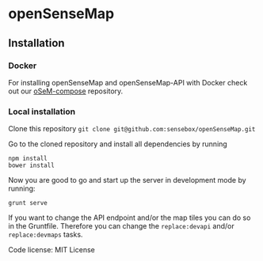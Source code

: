 openSenseMap
============

## Installation

### Docker
For installing openSenseMap and openSenseMap-API with Docker check out our [oSeM-compose](https://github.com/sensebox/OSeM-compose) repository.

### Local installation

Clone this repository
``` git clone git@github.com:sensebox/openSenseMap.git ```

Go to the cloned repository and install all dependencies by running

```
npm install
bower install
```

Now you are good to go and start up the server in development mode by running:

```
grunt serve
```

If you want to change the API endpoint and/or the map tiles you can do so in the Gruntfile.
Therefore you can change the `replace:devapi` and/or `replace:devmaps` tasks.

Code license: MIT License
